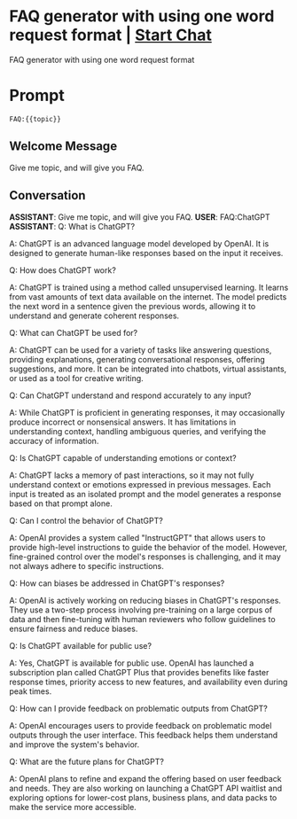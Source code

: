 

# FAQ generator with using one word request format | [Start Chat](https://gptcall.net/chat.html?data=%7B%22contact%22%3A%7B%22id%22%3A%222Ns8VqMwwO_dshSPCEKYA%22%2C%22flow%22%3Atrue%7D%7D)
FAQ generator with using one word request format

# Prompt

```
FAQ:{{topic}}
```

## Welcome Message
Give me topic, and will give you FAQ.

## Conversation

**ASSISTANT**: Give me topic, and will give you FAQ.
**USER**: FAQ:ChatGPT
**ASSISTANT**: Q: What is ChatGPT?

A: ChatGPT is an advanced language model developed by OpenAI. It is designed to generate human-like responses based on the input it receives.



Q: How does ChatGPT work?

A: ChatGPT is trained using a method called unsupervised learning. It learns from vast amounts of text data available on the internet. The model predicts the next word in a sentence given the previous words, allowing it to understand and generate coherent responses.



Q: What can ChatGPT be used for?

A: ChatGPT can be used for a variety of tasks like answering questions, providing explanations, generating conversational responses, offering suggestions, and more. It can be integrated into chatbots, virtual assistants, or used as a tool for creative writing.



Q: Can ChatGPT understand and respond accurately to any input?

A: While ChatGPT is proficient in generating responses, it may occasionally produce incorrect or nonsensical answers. It has limitations in understanding context, handling ambiguous queries, and verifying the accuracy of information.



Q: Is ChatGPT capable of understanding emotions or context?

A: ChatGPT lacks a memory of past interactions, so it may not fully understand context or emotions expressed in previous messages. Each input is treated as an isolated prompt and the model generates a response based on that prompt alone.



Q: Can I control the behavior of ChatGPT?

A: OpenAI provides a system called "InstructGPT" that allows users to provide high-level instructions to guide the behavior of the model. However, fine-grained control over the model's responses is challenging, and it may not always adhere to specific instructions.



Q: How can biases be addressed in ChatGPT's responses?

A: OpenAI is actively working on reducing biases in ChatGPT's responses. They use a two-step process involving pre-training on a large corpus of data and then fine-tuning with human reviewers who follow guidelines to ensure fairness and reduce biases.



Q: Is ChatGPT available for public use?

A: Yes, ChatGPT is available for public use. OpenAI has launched a subscription plan called ChatGPT Plus that provides benefits like faster response times, priority access to new features, and availability even during peak times.



Q: How can I provide feedback on problematic outputs from ChatGPT?

A: OpenAI encourages users to provide feedback on problematic model outputs through the user interface. This feedback helps them understand and improve the system's behavior.



Q: What are the future plans for ChatGPT?

A: OpenAI plans to refine and expand the offering based on user feedback and needs. They are also working on launching a ChatGPT API waitlist and exploring options for lower-cost plans, business plans, and data packs to make the service more accessible.

